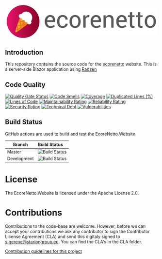 ![EcoreNetto](https://raw.githubusercontent.com/STARIONGROUP/EcoreNetto.Website/development/Ecorenetto-Logo-text.png)

## Introduction

This repository contains the source code for the [ecorenetto](https://ecorenetto.org) website. This is a server-side Blazor application using [Radzen](https://blazor.radzen.com)

## Code Quality

[![Quality Gate Status](https://sonarcloud.io/api/project_badges/measure?project=STARIONGROUP_EcoreNetto.Website&metric=alert_status)](https://sonarcloud.io/summary/new_code?id=STARIONGROUP_EcoreNetto)
[![Code Smells](https://sonarcloud.io/api/project_badges/measure?project=STARIONGROUP_EcoreNetto.Website&metric=code_smells)](https://sonarcloud.io/summary/new_code?id=STARIONGROUP_EcoreNetto)
[![Coverage](https://sonarcloud.io/api/project_badges/measure?project=STARIONGROUP_EcoreNetto.Website&metric=coverage)](https://sonarcloud.io/summary/new_code?id=STARIONGROUP_EcoreNetto)
[![Duplicated Lines (%)](https://sonarcloud.io/api/project_badges/measure?project=STARIONGROUP_EcoreNetto.Website&metric=duplicated_lines_density)](https://sonarcloud.io/summary/new_code?id=STARIONGROUP_EcoreNetto)
[![Lines of Code](https://sonarcloud.io/api/project_badges/measure?project=STARIONGROUP_EcoreNetto.Website&metric=ncloc)](https://sonarcloud.io/summary/new_code?id=STARIONGROUP_EcoreNetto)
[![Maintainability Rating](https://sonarcloud.io/api/project_badges/measure?project=STARIONGROUP_EcoreNetto.Website&metric=sqale_rating)](https://sonarcloud.io/summary/new_code?id=STARIONGROUP_EcoreNetto)
[![Reliability Rating](https://sonarcloud.io/api/project_badges/measure?project=STARIONGROUP_EcoreNetto.Website&metric=reliability_rating)](https://sonarcloud.io/summary/new_code?id=STARIONGROUP_EcoreNetto)
[![Security Rating](https://sonarcloud.io/api/project_badges/measure?project=STARIONGROUP_EcoreNetto.Website&metric=security_rating)](https://sonarcloud.io/summary/new_code?id=STARIONGROUP_EcoreNetto)
[![Technical Debt](https://sonarcloud.io/api/project_badges/measure?project=STARIONGROUP_EcoreNetto.Website&metric=sqale_index)](https://sonarcloud.io/summary/new_code?id=STARIONGROUP_EcoreNetto)
[![Vulnerabilities](https://sonarcloud.io/api/project_badges/measure?project=STARIONGROUP_EcoreNetto.Website&metric=vulnerabilities)](https://sonarcloud.io/summary/new_code?id=STARIONGROUP_EcoreNetto)

## Build Status

GitHub actions are used to build and test the EcoreNetto.Website

Branch | Build Status
------- | :------------
Master | ![Build Status](https://github.com/STARIONGROUP/EcoreNetto.Website/actions/workflows/CodeQuality.yml/badge.svg?branch=master)
Development | ![Build Status](https://github.com/STARIONGROUP/EcoreNetto.Website/actions/workflows/CodeQuality.yml/badge.svg?branch=development)

# License

The EcoreNetto.Website is licensed under the Apache License 2.0.

# Contributions

Contributions to the code-base are welcome. However, before we can accept your contributions we ask any contributor to sign the Contributor License Agreement (CLA) and send this digitaly signed to s.gerene@stariongroup.eu. You can find the CLA's in the CLA folder.

[Contribution guidelines for this project](.github/CONTRIBUTING.md)